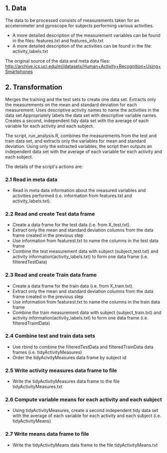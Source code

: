 
## 1. Data
The data to be processed consists of measurements taken for an accelerometer and gyroscope for subjects performing various activities.
* A more detailed description of the measurement variables can be found in the files: features.txt and features_info.txt 
* A more detailed description of the activities can be found in the file: activity_labels.txt

The original source of the data and meta data files:
http://archive.ics.uci.edu/ml/datasets/Human+Activity+Recognition+Using+Smartphones

## 2. Transformation
Merges the training and the test sets to create one data set.
Extracts only the measurements on the mean and standard deviation for each measurement. 
Uses descriptive activity names to name the activities in the data set
Appropriately labels the data set with descriptive variable names. 
Creates a second, independent tidy data set with the average of each variable for each activity and each subject. 

The script, run_analysis.R, combines the measurements from the test and train data set, and extracts only the variables for mean and standard deviation. Using only the extracted variables, the script then outputs an independent data set with the average of each variable for each activity and each subject.

The details of the script's actions are:

### 2.1 Read in meta data
* Read in meta data information about the measured variables and activities performed (i.e. information from features.txt and activity_labels.txt).

### 2.2 Read and create Test data frame
* Create a data frame for the test data (i.e. from X_test.txt). 
* Extract only the mean and standard deviation columns from the data frame created in the previous step
* Use information from featurest.txt to name the columns in the test data frame
* Combine the test measurement data with subject (subject_test.txt) and activity information(activity_labels.txt) to form one data frame (i.e. filteredTestData)

### 2.3 Read and create Train data frame
* Create a data frame for the train data (i.e. from X_train.txt). 
* Extract only the mean and standard deviation columns from the data frame created in the previous step
* Use information from featurest.txt to name the columns in the train data frame
* Combine the train measurement data with subject (subject_train.txt) and activity information(activity_labels.txt) to form one data frame (i.e. filteredTraintData)

### 2.4 Combine test and train data sets
* Use rbind to combine the filteredTestData and filteredTrainData data frames (i.e. tidyActivityMeasures)
* Order the tidyAcivityMeasures data frame by subject id

### 2.5 Write activity measures data frame to file
* Write the tidyActivityMeasures data frame to the file tidyActivityMeasures.txt

### 2.6 Compute variable means for each activity and each subject
* Using tidyActivityMeasures, create a second independent tidy data set with the average of each variable for each activity and each subject (i.e. tidyActivityMeans)

### 2.7 Write means data frame to file 
* Write the tidyActivityMeans data frame to the file tidyActivityMeans.txt